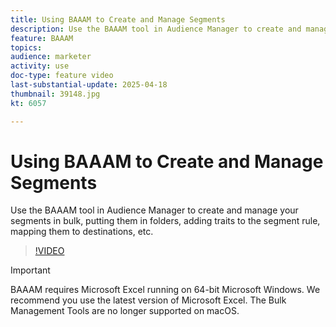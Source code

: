```yaml
---
title: Using BAAAM to Create and Manage Segments
description: Use the BAAAM tool in Audience Manager to create and manage your segments in bulk, putting them in folders, adding traits to the segment rule, mapping them to destinations, etc.
feature: BAAAM
topics: 
audience: marketer
activity: use
doc-type: feature video
last-substantial-update: 2025-04-18
thumbnail: 39148.jpg
kt: 6057

---
```


# Using BAAAM to Create and Manage Segments

Use the BAAAM tool in Audience Manager to create and manage your segments in bulk, putting them in folders, adding traits to the segment rule, mapping them to destinations, etc.

>[!VIDEO](https://video.tv.adobe.com/v/39148/?quality=12&learn=on)

>[!IMPORTANT]
>
>BAAAM requires Microsoft Excel running on 64-bit Microsoft Windows. We recommend you use the latest version of Microsoft Excel. The Bulk Management Tools are no longer supported on macOS.
